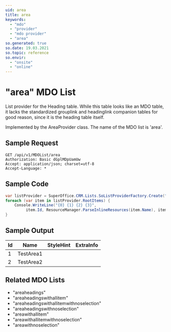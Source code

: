 ```yaml
---
uid: area
title: area
keywords:
  - "mdo"
  - "provider"
  - "mdo provider"
  - "area"
so.generated: true
so.date: 19.03.2021
so.topic: reference
so.envir:
  - "onsite"
  - "online"
---
```


# "area" MDO List
List provider for the Heading table. While this table looks like an MDO table,
it lacks the standardized grouplink and headinglink companion tables for good reason,
since it is the heading table itself.



Implemented by the <see cref="T:SuperOffice.CRM.Lists.AreaProvider">AreaProvider</see> class.
The name of the MDO list is 'area'.




## Sample Request

```http!
GET /api/v1/MDOList/area
Authorization: Basic dGplMDpUamUw
Accept: application/json; charset=utf-8
Accept-Language: *

```

## Sample Code
```cs
var listProvider = SuperOffice.CRM.Lists.SoListProviderFactory.Create("area", forceFlatList: true);
foreach (var item in listProvider.RootItems) {
    Console.WriteLine("{0} {1} {2} {3}", 
         item.Id, ResourceManager.ParseInlineResources(item.Name), item.StyleHint, item.ExtraInfo);
}
```

## Sample Output

|Id   | Name  |StyleHint|ExtraInfo |
| --- | ----- | ------- | -------- |
|1|TestArea1|||
|2|TestArea2|||


## Related MDO Lists

* "areaheadings"
* "areaheadingswithallitem"
* "areaheadingswithallitemwithnoselection"
* "areaheadingswithnoselection"
* "areawithallitem"
* "areawithallitemwithnoselection"
* "areawithnoselection"
